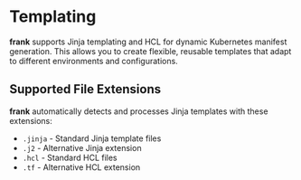 # Templating

**frank** supports Jinja templating and HCL for dynamic Kubernetes manifest generation. This allows you to create flexible, reusable templates that adapt to different environments and configurations.

## Supported File Extensions

**frank** automatically detects and processes Jinja templates with these extensions:

- `.jinja` - Standard Jinja template files
- `.j2` - Alternative Jinja extension
- `.hcl` - Standard HCL files
- `.tf` - Alternative HCL extension
